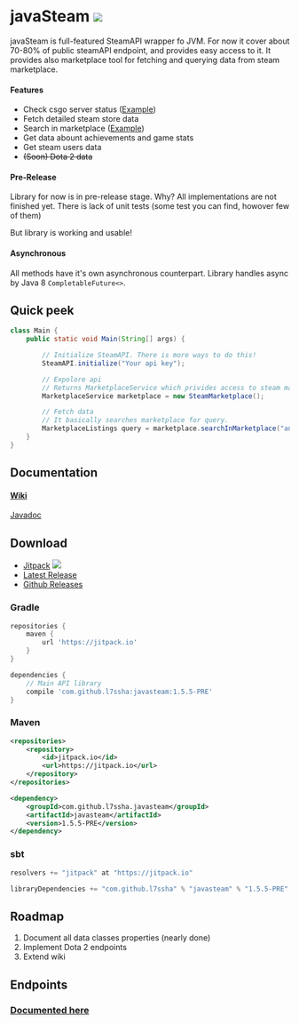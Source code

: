# javaSteam [![](https://jitpack.io/v/l7ssha/javasteam.svg)](https://jitpack.io/#l7ssha/javasteam)

javaSteam is full-featured SteamAPI wrapper fo JVM. For now it cover about 70-80% of public steamAPI endpoint, and provides easy access to it.
It provides also marketplace tool for fetching and querying data from steam marketplace.

#### Features

 * Check csgo server status ([Example](https://github.com/l7ssha/javasteam/tree/master/examples/scala-example))
 * Fetch detailed steam store data
 * Search in marketplace ([Example](https://github.com/l7ssha/javasteam/tree/master/examples/marketplace-example))
 * Get data abount achievements and game stats
 * Get steam users data
 * ~~(Soon) Dota 2 data~~

#### Pre-Release

Library for now is in pre-release stage. Why? All implementations are not finished yet. There is lack of unit tests (some test you can find, howover few of them)

But library is working and usable!

#### Asynchronous

All methods have it's own asynchronous counterpart. Library handles async by Java 8 `CompletableFuture<>`.

## Quick peek

```java
class Main {
    public static void Main(String[] args) {

        // Initialize SteamAPI. There is more ways to do this!
        SteamAPI.initialize("Your api key");

        // Expolore api
        // Returns MarketplaceService which privides access to steam marketplace, obviously
        MarketplaceService marketplace = new SteamMarketplace();

        // Fetch data
        // It basically searches marketplace for query.
        MarketplaceListings query = marketplace.searchInMarketplace("ancient", 100);
    }
}
```

## Documentation

#### [Wiki](https://github.com/l7ssha/javasteam/wiki)

[Javadoc](https://l7ssha.pl/javasteam/)

## Download

* [Jitpack](https://jitpack.io/#l7ssha/javasteam/https://jitpack.io/#l7ssha/javasteam/) [![](https://jitpack.io/v/l7ssha/javasteam.svg)](https://jitpack.io/#l7ssha/javasteam)
* [Latest Release](https://github.com/l7ssha/javasteam/releases/tag/1.5.5-PRE)
* [Github Releases](https://github.com/l7ssha/javasteam/releases)

### Gradle

```groovy
repositories {
    maven {
        url 'https://jitpack.io'
    }
}

dependencies {
    // Main API library
    compile 'com.github.l7ssha:javasteam:1.5.5-PRE'
}
```

### Maven

```xml
<repositories>
    <repository>
        <id>jitpack.io</id>
        <url>https://jitpack.io</url>
    </repository>
</repositories>

<dependency>
    <groupId>com.github.l7ssha.javasteam</groupId>
    <artifactId>javasteam</artifactId>
	<version>1.5.5-PRE</version>
</dependency>
```

### sbt
```scala
resolvers += "jitpack" at "https://jitpack.io"

libraryDependencies += "com.github.l7ssha" % "javasteam" % "1.5.5-PRE"
```

## Roadmap

1. Document all data classes properties (nearly done)
2. Implement Dota 2 endpoints
3. Extend wiki

## Endpoints

### [Documented here](https://github.com/l7ssha/javasteam/wiki/Endpoints)
